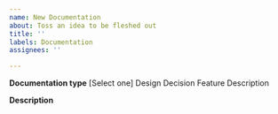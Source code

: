 ```yaml
---
name: New Documentation
about: Toss an idea to be fleshed out
title: ''
labels: Documentation
assignees: ''

---
```


**Documentation type**
[Select one]
Design Decision
Feature Description

**Description**
